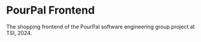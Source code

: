 # PourPal Frontend

The shopping frontend of the PourPal software engineering group project at TSI, 2024.
